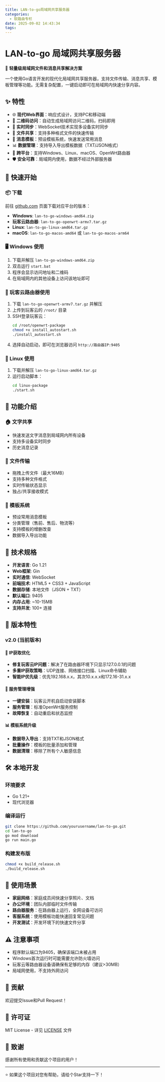 ```yaml
---
title: LAN-to-go局域网共享服务器
categories:
  - 软路由专栏
date: 2025-09-02 14:43:34
tags:
---
```


# LAN-to-go 局域网共享服务器

🚀 **轻量级局域网文件和消息共享解决方案**

一个使用Go语言开发的现代化局域网共享服务器，支持文件传输、消息共享、模板管理等功能。无需复杂配置，一键启动即可在局域网内快速分享内容。

## ✨ 特性

- 🌐 **现代Web界面**：响应式设计，支持PC和移动端
- 📱 **二维码访问**：自动生成局域网访问二维码，扫码即用
- 🔄 **实时同步**：WebSocket技术实现多设备实时同步
- 📁 **文件共享**：支持多种格式文件的快速传输
- 💬 **消息模板**：预设模板系统，快速发送常用消息
- 📊 **数据管理**：支持导入导出模板数据（TXT/JSON格式）
- 🎯 **跨平台**：支持Windows、Linux、macOS、OpenWrt路由器
- 🛡️ **安全可靠**：局域网内使用，数据不经过外部服务器

## 🚀 快速开始

### 📦 下载

前往 [github.com](https://github.com/lifuaini2019/lan-share) 页面下载对应平台的版本：

- **Windows**: `lan-to-go-windows-amd64.zip`
- **玩客云路由器**: `lan-to-go-openwrt-armv7.tar.gz`
- **Linux**: `lan-to-go-linux-amd64.tar.gz`
- **macOS**: `lan-to-go-macos-amd64` 或 `lan-to-go-macos-arm64`

### 🖥️ Windows 使用

1. 下载并解压 `lan-to-go-windows-amd64.zip`
2. 双击运行 `start.bat`
3. 程序会显示访问地址和二维码
4. 在局域网内的其他设备上访问该地址即可

### 📡 玩客云路由器使用

1. 下载 `lan-to-go-openwrt-armv7.tar.gz` 并解压
2. 上传到玩客云的 `/root/` 目录
3. SSH登录玩客云：
   ```bash
   cd /root/openwrt-package
   chmod +x install_autostart.sh
   ./install_autostart.sh
   ```
4. 选择自动启动，即可在浏览器访问 `http://路由器IP:9405`

### 🐧 Linux 使用

1. 下载并解压 `lan-to-go-linux-amd64.tar.gz`
2. 运行启动脚本：
   ```bash
   cd linux-package
   ./start.sh
   ```

## 📱 功能介绍

### 🏠 文字共享
- 快速发送文字消息到局域网内所有设备
- 支持多设备实时同步
- 历史消息记录

### 📁 文件传输
- 拖拽上传文件（最大16MB）
- 支持多种文件格式
- 实时传输状态显示
- 独占/共享接收模式

### 💼 模板系统
- 预设常用消息模板
- 分类管理（售前、售后、物流等）
- 支持模板的增删改查
- 数据导入导出功能

## 🔧 技术规格

- **开发语言**: Go 1.21
- **Web框架**: Gin
- **实时通信**: WebSocket
- **前端技术**: HTML5 + CSS3 + JavaScript
- **数据存储**: 本地文件（JSON + TXT）
- **默认端口**: 9405
- **内存占用**: ~10-15MB
- **支持并发**: 100+ 连接

## 🌟 版本特性

### v2.0 (当前版本)

#### 🔄 IP获取优化
- **修复玩客云IP问题**：解决了在路由器环境下只显示127.0.0.1的问题
- **多重IP获取策略**：UDP连接、网络接口扫描、Linux命令辅助
- **智能IP优先级**：优先192.168.x.x，其次10.x.x.x和172.16-31.x.x

#### 🚀 服务管理增强
- **一键安装**：玩客云开机自启动安装脚本
- **服务管理**：标准OpenWrt服务控制
- **故障恢复**：自动重启和状态监控

#### 📊 模板系统升级
- **数据导入导出**：支持TXT和JSON格式
- **批量操作**：模板的批量添加和管理
- **数据清理**：移除了所有个人敏感信息

## 🛠️ 本地开发

### 环境要求
- Go 1.21+
- 现代浏览器

### 编译运行
```bash
git clone https://github.com/yourusername/lan-to-go.git
cd lan-to-go
go mod download
go run main.go
```

### 构建发布版
```bash
chmod +x build_release.sh
./build_release.sh
```

## 📝 使用场景

- **家庭网络**：家庭成员间快速分享照片、文档
- **办公环境**：团队内部临时文件传输
- **路由器服务**：在路由器上运行，全网设备可访问
- **客服系统**：使用模板功能快速回复常见问题
- **开发测试**：开发环境下的快速文件分享

## ⚠️ 注意事项

- 程序默认端口为9405，确保该端口未被占用
- Windows首次运行时可能需要允许防火墙访问
- 玩客云等路由器设备请确保有足够的内存（建议>30MB）
- 局域网使用，不支持外网访问

## 🤝 贡献

欢迎提交Issue和Pull Request！

## 📄 许可证

MIT License - 详见 [LICENSE](LICENSE) 文件

## 🙏 致谢

感谢所有使用和贡献这个项目的用户！

---

⭐ 如果这个项目对您有帮助，请给个Star支持一下！